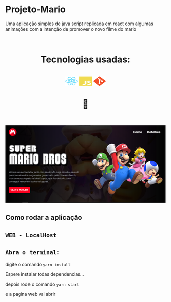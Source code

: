 # Projeto-Mario

Uma aplicação simples de java script replicada em react com algumas animações com a intenção de promover o novo filme do mario

<div align="center" valign="top"><br>

  <h1 align="center" font-size="13px"> Tecnologias usadas:</h1><br>
  
  
  <img align="center" alt="React" height="30" width="40" src="https://raw.githubusercontent.com/devicons/devicon/master/icons/react/react-original.svg">
  <img align="center" alt="Js" height="30" width="40" src="https://raw.githubusercontent.com/devicons/devicon/master/icons/javascript/javascript-plain.svg">
  <img align="center" alt="Git" height="30" width="40" src="https://raw.githubusercontent.com/devicons/devicon/master/icons/git/git-original.svg">
  <h1 align="center">💅</h1>
  
  
</div><br>

![PROJETO-MARIO-IMAGE](https://github.com/Leeo-Henrique/projeto-mario/blob/main/src/assets/ExampleProject.png?raw=true)

## Como rodar a aplicação

## `WEB - LocalHost`

## `Abra o terminal`:

digite o comando `yarn install`

Espere instalar todas dependencias...

depois rode o comando `yarn start`

e a pagina web vai abrir
